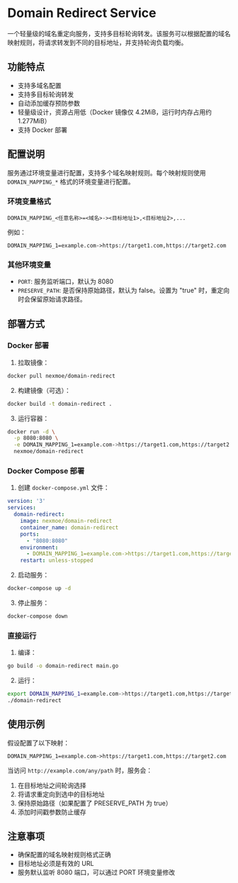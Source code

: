 # Domain Redirect Service

一个轻量级的域名重定向服务，支持多目标轮询转发。该服务可以根据配置的域名映射规则，将请求转发到不同的目标地址，并支持轮询负载均衡。

## 功能特点

- 支持多域名配置
- 支持多目标轮询转发
- 自动添加缓存预防参数
- 轻量级设计，资源占用低（Docker 镜像仅 4.2MiB，运行时内存占用约 1.277MiB）
- 支持 Docker 部署

## 配置说明

服务通过环境变量进行配置，支持多个域名映射规则。每个映射规则使用 `DOMAIN_MAPPING_*` 格式的环境变量进行配置。

### 环境变量格式

```
DOMAIN_MAPPING_<任意名称>=<域名>-><目标地址1>,<目标地址2>,...
```

例如：

```
DOMAIN_MAPPING_1=example.com->https://target1.com,https://target2.com
```

### 其他环境变量

- `PORT`: 服务监听端口，默认为 8080
- `PRESERVE_PATH`: 是否保持原始路径，默认为 false。设置为 "true" 时，重定向时会保留原始请求路径。

## 部署方式

### Docker 部署

1. 拉取镜像：

```bash
docker pull nexmoe/domain-redirect
```

2. 构建镜像（可选）：

```bash
docker build -t domain-redirect .
```

3. 运行容器：

```bash
docker run -d \
  -p 8080:8080 \
  -e DOMAIN_MAPPING_1=example.com->https://target1.com,https://target2.com \
  nexmoe/domain-redirect
```

### Docker Compose 部署

1. 创建 `docker-compose.yml` 文件：

```yaml
version: '3'
services:
  domain-redirect:
    image: nexmoe/domain-redirect
    container_name: domain-redirect
    ports:
      - "8080:8080"
    environment:
      - DOMAIN_MAPPING_1=example.com->https://target1.com,https://target2.com
    restart: unless-stopped
```

2. 启动服务：

```bash
docker-compose up -d
```

3. 停止服务：

```bash
docker-compose down
```

### 直接运行

1. 编译：

```bash
go build -o domain-redirect main.go
```

2. 运行：

```bash
export DOMAIN_MAPPING_1=example.com->https://target1.com,https://target2.com
./domain-redirect
```

## 使用示例

假设配置了以下映射：

```
DOMAIN_MAPPING_1=example.com->https://target1.com,https://target2.com
```

当访问 `http://example.com/any/path` 时，服务会：

1. 在目标地址之间轮询选择
2. 将请求重定向到选中的目标地址
3. 保持原始路径（如果配置了 PRESERVE_PATH 为 true）
4. 添加时间戳参数防止缓存

## 注意事项

- 确保配置的域名映射规则格式正确
- 目标地址必须是有效的 URL
- 服务默认监听 8080 端口，可以通过 PORT 环境变量修改
